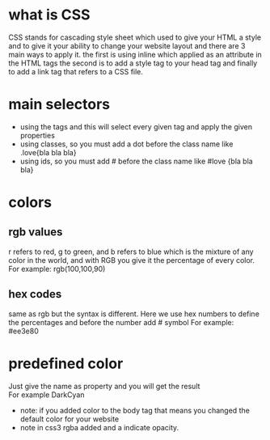 # what is CSS

CSS stands for cascading style sheet which used to give your HTML a style and to give it your ability to change your website layout and there are 3 main ways to apply it. the first is using inline which applied as an attribute in the HTML tags the second is to add a style tag to your head tag and finally to add a link tag that refers to a CSS file.

# main selectors

* using the tags and this will select every given tag and apply the given properties
* using classes, so you must add a dot before the class name like .love{bla bla bla}
* using ids, so you must add # before the class name like #love {bla bla bla}

# colors

## rgb values
r refers to red, g to green, and b refers to blue which is the mixture of any color in the world, and with RGB you give it the percentage of every color.
<br>
For example: rgb(100,100,90)

## hex codes
same as rgb but the syntax is different. Here we use hex numbers to define the percentages and before the number add # symbol
For example: #ee3e80
# predefined color
Just give the name as property and you will get the result 
<br>
For example DarkCyan

* note: if you added color to the body tag that means you changed the default color for your website
* note in css3 rgba added and a indicate opacity.